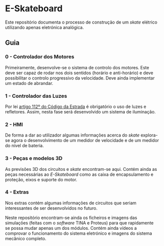 # E-Skateboard

Este repositório documenta o processo de construção de um *skate* elétrico utilizando apenas eletrónica analógica. 

## Guia

### 0 - Controlador dos Motores
Primeiramente, desenvolve-se o sistema de controlo dos motores. Este deve ser capaz de rodar nos dois sentidos (horário e anti-horário) e deve possibilitar o controlo progressivo da velocidade. Deve ainda implementar um estado de abrandar.
### 1 - Controlador das Luzes
Por lei [artigo 112º do Código da Estrada](http://www.pgdlisboa.pt/leis/lei_mostra_articulado.php?artigo_id=349A0112&nid=349&tabela=leis&pagina=1&ficha=1&so_miolo=&nversao=%29) é obrigatório o uso de luzes e refletores. Assim, nesta fase será desenvolvido um sistema de iluminação.
### 2 - HMI
De forma a dar ao utilizador algumas informações acerca do *skate* explora-se agora o desenvolvimento de um medidor de velocidade e de um medidor do nível de bateria.
### 3 - Peças e modelos 3D
As previsões 3D dos circuitos e *skate* encontram-se aqui. Contém ainda as peças necessárias ao *E-Skateboard* como as caixa de encapsulamento e proteção, eixos e suporte do motor.
### 4 - Extras
Nos extras contém algumas informações de circuitos que seriam interessantes de ser desenvolvidos no futuro.

Neste repositório encontram-se ainda os ficheiros e imagens das simulações (feitas com o *software* TINA e Proteus) para que rapidamente se possa mudar apenas um dos módulos. Contém ainda vídeos a comprovar o funcionamento do sistema eletrónico e imagens do sistema mecânico completo.


